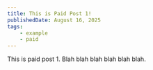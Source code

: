 ```yaml
---
title: This is Paid Post 1!
publishedDate: August 16, 2025
tags:
    - example
    - paid
---
```


This is paid post 1. Blah blah blah blah blah blah.
